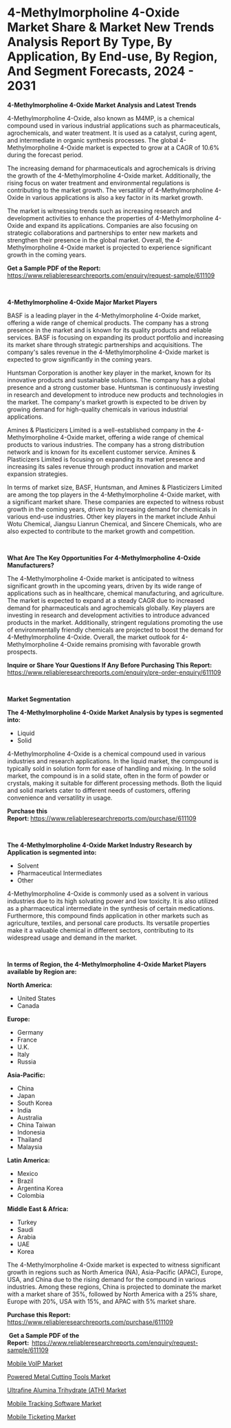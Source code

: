 <p><h1>4-Methylmorpholine 4-Oxide Market Share & Market New Trends Analysis Report By Type, By Application, By End-use, By Region, And Segment Forecasts, 2024 - 2031</h1></p><p><strong>4-Methylmorpholine 4-Oxide Market Analysis and Latest Trends</strong></p>
<p><p>4-Methylmorpholine 4-Oxide, also known as M4MP, is a chemical compound used in various industrial applications such as pharmaceuticals, agrochemicals, and water treatment. It is used as a catalyst, curing agent, and intermediate in organic synthesis processes. The global 4-Methylmorpholine 4-Oxide market is expected to grow at a CAGR of 10.6% during the forecast period.</p><p>The increasing demand for pharmaceuticals and agrochemicals is driving the growth of the 4-Methylmorpholine 4-Oxide market. Additionally, the rising focus on water treatment and environmental regulations is contributing to the market growth. The versatility of 4-Methylmorpholine 4-Oxide in various applications is also a key factor in its market growth.</p><p>The market is witnessing trends such as increasing research and development activities to enhance the properties of 4-Methylmorpholine 4-Oxide and expand its applications. Companies are also focusing on strategic collaborations and partnerships to enter new markets and strengthen their presence in the global market. Overall, the 4-Methylmorpholine 4-Oxide market is projected to experience significant growth in the coming years.</p></p>
<p><strong>Get a Sample PDF of the Report:&nbsp;</strong> <a href="https://www.reliableresearchreports.com/enquiry/request-sample/611109">https://www.reliableresearchreports.com/enquiry/request-sample/611109</a></p>
<p>&nbsp;</p>
<p><strong>4-Methylmorpholine 4-Oxide Major Market Players</strong></p>
<p><p>BASF is a leading player in the 4-Methylmorpholine 4-Oxide market, offering a wide range of chemical products. The company has a strong presence in the market and is known for its quality products and reliable services. BASF is focusing on expanding its product portfolio and increasing its market share through strategic partnerships and acquisitions. The company's sales revenue in the 4-Methylmorpholine 4-Oxide market is expected to grow significantly in the coming years.</p><p>Huntsman Corporation is another key player in the market, known for its innovative products and sustainable solutions. The company has a global presence and a strong customer base. Huntsman is continuously investing in research and development to introduce new products and technologies in the market. The company's market growth is expected to be driven by growing demand for high-quality chemicals in various industrial applications.</p><p>Amines & Plasticizers Limited is a well-established company in the 4-Methylmorpholine 4-Oxide market, offering a wide range of chemical products to various industries. The company has a strong distribution network and is known for its excellent customer service. Amines & Plasticizers Limited is focusing on expanding its market presence and increasing its sales revenue through product innovation and market expansion strategies.</p><p>In terms of market size, BASF, Huntsman, and Amines & Plasticizers Limited are among the top players in the 4-Methylmorpholine 4-Oxide market, with a significant market share. These companies are expected to witness robust growth in the coming years, driven by increasing demand for chemicals in various end-use industries. Other key players in the market include Anhui Wotu Chemical, Jiangsu Lianrun Chemical, and Sincere Chemicals, who are also expected to contribute to the market growth and competition.</p></p>
<p>&nbsp;</p>
<p><strong>What Are The Key Opportunities For 4-Methylmorpholine 4-Oxide Manufacturers?</strong></p>
<p><p>The 4-Methylmorpholine 4-Oxide market is anticipated to witness significant growth in the upcoming years, driven by its wide range of applications such as in healthcare, chemical manufacturing, and agriculture. The market is expected to expand at a steady CAGR due to increased demand for pharmaceuticals and agrochemicals globally. Key players are investing in research and development activities to introduce advanced products in the market. Additionally, stringent regulations promoting the use of environmentally friendly chemicals are projected to boost the demand for 4-Methylmorpholine 4-Oxide. Overall, the market outlook for 4-Methylmorpholine 4-Oxide remains promising with favorable growth prospects.</p></p>
<p><strong>Inquire or Share Your Questions If Any Before Purchasing This Report:</strong> <a href="https://www.reliableresearchreports.com/enquiry/pre-order-enquiry/611109">https://www.reliableresearchreports.com/enquiry/pre-order-enquiry/611109</a></p>
<p>&nbsp;</p>
<p><strong>Market Segmentation</strong></p>
<p><strong>The 4-Methylmorpholine 4-Oxide Market Analysis by types is segmented into:</strong></p>
<p><ul><li>Liquid</li><li>Solid</li></ul></p>
<p><p>4-Methylmorpholine 4-Oxide is a chemical compound used in various industries and research applications. In the liquid market, the compound is typically sold in solution form for ease of handling and mixing. In the solid market, the compound is in a solid state, often in the form of powder or crystals, making it suitable for different processing methods. Both the liquid and solid markets cater to different needs of customers, offering convenience and versatility in usage.</p></p>
<p><strong>Purchase this Report:&nbsp;</strong><a href="https://www.reliableresearchreports.com/purchase/611109">https://www.reliableresearchreports.com/purchase/611109</a></p>
<p>&nbsp;</p>
<p><strong>The 4-Methylmorpholine 4-Oxide Market Industry Research by Application is segmented into:</strong></p>
<p><ul><li>Solvent</li><li>Pharmaceutical Intermediates</li><li>Other</li></ul></p>
<p><p>4-Methylmorpholine 4-Oxide is commonly used as a solvent in various industries due to its high solvating power and low toxicity. It is also utilized as a pharmaceutical intermediate in the synthesis of certain medications. Furthermore, this compound finds application in other markets such as agriculture, textiles, and personal care products. Its versatile properties make it a valuable chemical in different sectors, contributing to its widespread usage and demand in the market.</p></p>
<p>&nbsp;</p>
<p><strong>In terms of Region, the 4-Methylmorpholine 4-Oxide Market Players available by Region are:</strong></p>
<p>
    <p> <strong> North America: </strong>
        <ul>
            <li>United States</li>
            <li>Canada</li>
        </ul>
        </p> 
    <p> <strong> Europe: </strong>
        <ul>
            <li>Germany</li>
            <li>France</li>
            <li>U.K.</li>
            <li>Italy</li>
            <li>Russia</li>
        </ul>
        </p> 
    <p> <strong> Asia-Pacific: </strong>
        <ul>
            <li>China</li>
            <li>Japan</li>
            <li>South Korea</li>
            <li>India</li>
            <li>Australia</li>
            <li>China Taiwan</li>
            <li>Indonesia</li>
            <li>Thailand</li>
            <li>Malaysia</li>
        </ul>
        </p> 
    <p> <strong> Latin America: </strong>
        <ul>
            <li>Mexico</li>
            <li>Brazil</li>
            <li>Argentina Korea</li>
            <li>Colombia</li>
        </ul>
        </p> 
    <p> <strong> Middle East & Africa: </strong>
        <ul>
            <li>Turkey</li>
            <li>Saudi</li>
            <li>Arabia</li>
            <li>UAE</li>
            <li>Korea</li>
        </ul>
    </p>
    </p>
<p><p>The 4-Methylmorpholine 4-Oxide market is expected to witness significant growth in regions such as North America (NA), Asia-Pacific (APAC), Europe, USA, and China due to the rising demand for the compound in various industries. Among these regions, China is projected to dominate the market with a market share of 35%, followed by North America with a 25% share, Europe with 20%, USA with 15%, and APAC with 5% market share.</p></p>
<p><strong>Purchase this Report: </strong><a href="https://www.reliableresearchreports.com/purchase/611109">https://www.reliableresearchreports.com/purchase/611109</a></p>
<p>&nbsp;<strong>Get a Sample PDF of the Report:&nbsp;&nbsp;</strong><a href="https://www.reliableresearchreports.com/enquiry/request-sample/611109">https://www.reliableresearchreports.com/enquiry/request-sample/611109</a></p>
<p><strong></strong></p>
<p><p><a href="https://medium.com/p/95fc6eb7f7e7/edit">Mobile VoIP Market</a></p><p><a href="https://github.com/zjyglelu/Market-Research-Report-List-1/blob/main/powered-metal-cutting-tools-market.md">Powered Metal Cutting Tools Market</a></p><p><a href="https://github.com/elizabethdagraca/Market-Research-Report-List-2/blob/main/ultrafine-alumina-trihydrate-ath-market.md">Ultrafine Alumina Trihydrate (ATH) Market</a></p><p><a href="https://medium.com/p/2191eed849ad/edit">Mobile Tracking Software Market</a></p><p><a href="https://medium.com/p/c83497aec307/edit">Mobile Ticketing Market</a></p></p>